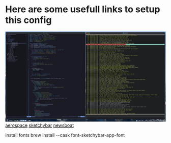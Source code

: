 # Here are some usefull links to setup this config
![screen](screen.png)
[aerospace](https://nikitabobko.github.io/AeroSpace/guide)
[sketchybar](https://felixkratz.github.io/SketchyBar/setup)
[newsboat](https://newsboat.org/)

install fonts
brew install --cask font-sketchybar-app-font
